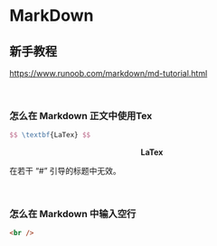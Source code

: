 # MarkDown

## 新手教程

https://www.runoob.com/markdown/md-tutorial.html

<br />

### 怎么在 Markdown 正文中使用Tex

```tex
$$ \textbf{LaTex} $$ 
```

$$ \textbf{LaTex} $$

在若干 “#” 引导的标题中无效。

<br />

### 怎么在 Markdown 中输入空行

```html
<br />
```
